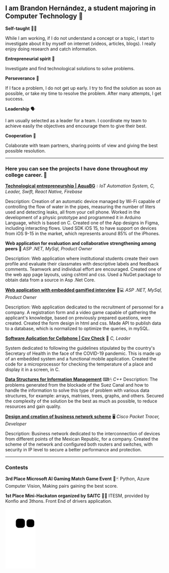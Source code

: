 ## I am Brandon Hernández, a student majoring in Computer Technology 👋
**Self-taught** 📕💡

While I am working, if I do not understand a concept or a topic, I start to investigate about it by myself on internet (videos, articles, blogs). I really enjoy doing research and catch information.

**Entrepreneurial spirit**  🧐

Investigate and find technological solutions to solve problems. 


**Perseverance** 🌄

If I face a problem, I do not get up early. I try to find the solution as soon as possible, or take my time to resolve the problem. After many attempts, I get success.

**Leadership**  🗣

I am usually selected as a leader for a team. I coordinate my team to achieve easily the objectives and encourage them to give their best.

**Cooperation**  🤝

Colaborate with team partners, sharing points of view and giving the best possible resolution.



----------------------
### Here you can see the projects I have done throughout my college career. 👀
**[Technological entrepreneurship | AquaBG](https://drive.google.com/drive/folders/1unbCDpWZfNGpRJvqhPXT_xamsosk_Q2j?usp=share_link)** 💧
*IoT Automation System, C, Leader, Swift, React Native, Firebase*

Description: Creation of an automatic device managed by Wi-Fi capable of controlling the flow of water in the pipes, measuring the number of liters used and detecting leaks, all from your cell phone. Worked in the development of a physic prototype and programmed it in Arduino Language, which is based on C. Created one of the App designs in Figma, including interacting flows. Used SDK iOS 15, to have support on devices from iOS 9-15 in the market, which represents around 85% of the iPhones.

**Web application for evaluation and collaborative strengthening among peers**  🤝
*ASP .NET, MySql, Product Owner*

Description: Web application where institutional students create their own profile and evaluate their classmates with descriptive labels and feedback comments. Teamwork and individual effort are encouraged. Created one of the web app page layouts, using cshtml and css. Used a NuGet package to obtain data from a source in Asp .Net Core.

**[Web application with embedded gamified interview](https://www.linkedin.com/posts/brandon-alan-hernandez-flores_webdevelopment-agiledevelopment-gamedevelopment-activity-7061524788711723008-U_Kk?utm_source=share&utm_medium=member_desktop)**  👾💻
*ASP .NET, MySql, Product Owner*

Description: Web application dedicated to the recruitment of personnel for a company. A registration form and a video game capable of gathering the applicant's knowledge, based on previously prepared questions, were created. Created the form design in html and css. Made API to publish data to a database, which is normalized to optimize the queries, in mySQL.

**[Software Aplication for Cellphone | Cov Check](https://github.com/BrandonHernandezF/Aplicacion_COV_Check)**  🦠
*C, Leader*

System dedicated to following the guidelines stipulated by the country's Secretary of Health in the face of the COVID-19 pandemic. This is made up of an embedded system and a functional mobile application. Created the code for a microprocessor for checking the temperature of a place and display it in a screen, in C.

**[Data Structures for Information Management](https://github.com/BrandonHernandezF/EstructurasDeDatosCanalDeSuez)**  ⌨🖱
*C++*
Description: The problems generated from the blockade of the Suez Canal and how to handle the information to solve this type of problem with various data structures, for example: arrays, matrixes, trees, graphs, and others. Secured the complexity of the solution be the best as much as possible, to reduce resources and gain quality.

**[Design and creation of business network scheme](https://github.com/BrandonHernandezF/PropuestaDeEsquemadeRed)**  🖥
*Cisco Packet Tracer, Developer*

Description: Business network dedicated to the interconnection of devices from different points of the Mexican Republic, for a company. Created the scheme of the network and configured both routers and switches, with security in IP level to secure a better performance and protection.

----------------------
### Contests
**3rd Place Microsoft AI Gaming Match Game Event**  👾🃏
Python, Azure Computer Vision, Making pairs gaining the best score.

**1st Place Mini-Hackaton organized by SAITC**  📱🚗
ITESM, provided by Konfio and 3thons. Front End of drivers application.




 ![Snake animation](https://github.com/rafaballerini/rafaballerini/blob/output/github-contribution-grid-snake.svg)

